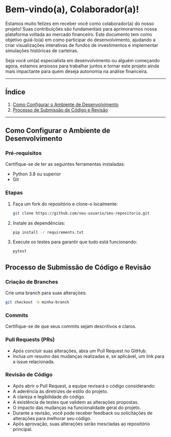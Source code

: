 # Bem-vindo(a), Colaborador(a)!

Estamos muito felizes em receber você como colaborador(a) do nosso projeto! Suas contribuições são fundamentais para aprimorarmos nossa plataforma voltada ao mercado financeiro. Este documento tem como objetivo guiá-lo(a) em como participar do desenvolvimento, ajudando a criar visualizações interativas de fundos de investimentos e implementar simulações históricas de carteiras.  

Seja você um(a) especialista em desenvolvimento ou alguém começando agora, estamos ansiosos para trabalhar juntos e tornar este projeto ainda mais impactante para quem deseja autonomia na análise financeira.

---

## Índice
1. [Como Configurar o Ambiente de Desenvolvimento](#como-configurar-o-ambiente-de-desenvolvimento)
2. [Processo de Submissão de Código e Revisão](#processo-de-submissão-de-código-e-revisão)

---

## Como Configurar o Ambiente de Desenvolvimento

### Pré-requisitos
Certifique-se de ter as seguintes ferramentas instaladas:
- Python 3.8 ou superior
- Git

### Etapas
1. Faça um fork do repositório e clone-o localmente:
   ```bash
   git clone https://github.com/seu-usuario/seu-repositorio.git
   ```
2. Instale as dependências:
   ```bash
   pip install -r requirements.txt
   ```
3. Execute os testes para garantir que tudo está funcionando:
   ```bash
   pytest
   ```
## Processo de Submissão de Código e Revisão

### Criação de Branches
Crie uma branch para suas alterações:
```bash
git checkout -b minha-branch
```

### Commits
Certifique-se de que seus commits sejam descritivos e claros.

### Pull Requests (PRs)
- Após concluir suas alterações, abra um Pull Request no GitHub.
- Inclua um resumo das mudanças realizadas e, se aplicável, um link para a issue relacionada.

### Revisão de Código
- Após abrir o Pull Request, a equipe revisará o código considerando:
- A aderência às diretrizes de estilo do projeto.
- A clareza e legibilidade do código.
- A existência de testes que validem as alterações propostas.
- O impacto das mudanças na funcionalidade geral do projeto.
- Durante a revisão, você pode receber feedback ou solicitações de alterações para melhorar seu código.
- Após aprovação, suas alterações serão mescladas ao repositório principal.

